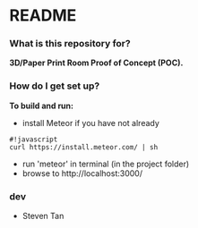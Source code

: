 # README #

### What is this repository for? ###
**3D/Paper Print Room Proof of Concept (POC).**

### How do I get set up? ###
**To build and run:**
* install Meteor if you have not already 
```
#!javascript
curl https://install.meteor.com/ | sh
```
* run 'meteor' in terminal (in the project folder)
* browse to http://localhost:3000/

### dev ###
* Steven Tan